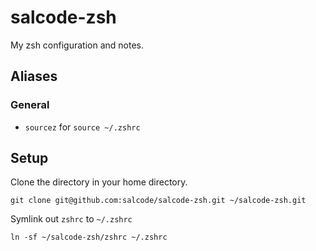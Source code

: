 # salcode-zsh
My zsh configuration and notes.

## Aliases

### General

- `sourcez` for `source ~/.zshrc`

## Setup

Clone the directory in your home directory.

```
git clone git@github.com:salcode/salcode-zsh.git ~/salcode-zsh.git
```

Symlink out `zshrc` to `~/.zshrc`

```
ln -sf ~/salcode-zsh/zshrc ~/.zshrc
```

